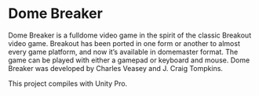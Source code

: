 Dome Breaker
===========

Dome Breaker is a fulldome video game in the spirit of the classic Breakout video game. Breakout has been ported in one form or another to almost every game platform, and now it’s available in domemaster format. The game can be played with either a gamepad or keyboard and mouse. Dome Breaker was developed by Charles Veasey and J. Craig Tompkins.

This project compiles with Unity Pro.
